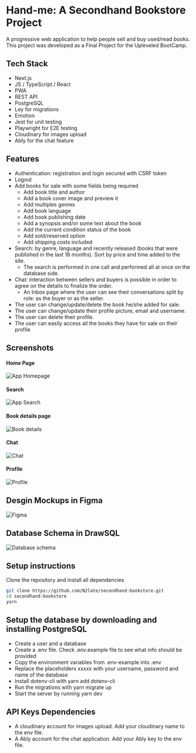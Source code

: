 # Hand-me: A Secondhand Bookstore Project

A progressive web application to help people sell and buy used/read books.
This project was developed as a Final Project for the Upleveled BootCamp.

## Tech Stack

- Next.js
- JS / TypeScript / React
- PWA
- REST API
- PostgreSQL
- Ley for migrations
- Emotion
- Jest for unit testing
- Playwright for E2E testing
- Cloudinary for images upload
- Ably for the chat feature

## Features

- Authentication: registration and login secured with CSRF token
- Logout
- Add books for sale with some fields being required
   - Add book title and author
   - Add a book cover image and preview it
   - Add multiples genres
   - Add book language
   - Add book publishing date
   - Add a synopsis and/or some text about the book
   - Add the current condition status of the book
   - Add sold/reserved option
   - Add shipping costs included 
- Search: by genre, language and recently released (books that were published in the last 18 months). Sort by price and time added to the site.
   - The search is performed in one call and performed all at once on the database side. 
- Chat: interaction between sellers and buyers is possible in order to agree on the details to finalize the order.
   - An Inbox page where the user can see their conversations split by role: as the buyer or as the seller.
- The user can change/update/delete the book he/she added for sale.
- The user can change/update their profile picture, email and username.
- The user can delete their profile.
- The user can easily access all the books they have for sale on their profile

## Screenshots

#### Home Page
![App Homepage](https://raw.githubusercontent.com/N2late/secondhand-bookstore/main/public/Hand-me_%20secondhand%20bookstore.png)

#### Search
![App Search](https://raw.githubusercontent.com/N2late/secondhand-bookstore/main/public/Buy_book.png)

#### Book details page
![Book details](https://raw.githubusercontent.com/N2late/secondhand-bookstore/main/public/for_sell.png)

#### Chat
![Chat](https://raw.githubusercontent.com/N2late/secondhand-bookstore/main/public/Inbox_%20conversation.png)

#### Profile
![Profile](https://raw.githubusercontent.com/N2late/secondhand-bookstore/main/public/Profile.png)

## Desgin Mockups in Figma
![Figma](https://raw.githubusercontent.com/N2late/secondhand-bookstore/main/public/figma_ss_smaller.png)

## Database Schema in DrawSQL
![Database schema](https://raw.githubusercontent.com/N2late/secondhand-bookstore/main/public/db_schema_small.png)


## Setup instructions

Clone the repository and install all dependencies

```bash
git clone https://github.com/N2late/secondhand-bookstore.git
cd secondhand-bookstore
yarn
```

## Setup the database by downloading and installing PostgreSQL

- Create a user and a database
- Create a .env file. Check .env.example file to see what info should be provided
- Copy the environment variables from .env-example into .env
- Replace the placeholders xxxxx with your username, password and name of the database
- Install dotenv-cli with yarn add dotenv-cli
- Run the migrations with yarn migrate up
- Start the server by running yarn dev

## API Keys Dependencies

- A cloudinary account for images upload. Add your cloudinary name to the env file.
- A Ably account for the chat application. Add your Ably key to the env file.








